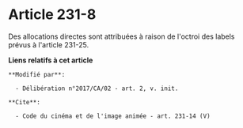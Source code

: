 # Article 231-8

Des allocations directes sont attribuées à raison de l'octroi des labels prévus à l'article 231-25.

**Liens relatifs à cet article**

	**Modifié par**:

	  - Délibération n°2017/CA/02 - art. 2, v. init.

	**Cite**:

	  - Code du cinéma et de l'image animée - art. 231-14 (V)
